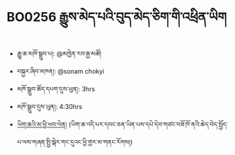 # BO0256 རྒྱུས་མེད་པའི་བུད་མེད་ཅིག་གི་འཕྲིན་ཡིག
- རྒྱུ་ཆ་མཁོ་སྒྲུབ་པ།: @མཁྱེན་རབ་རྒྱ་མཚོ།
- བསྐྱར་ཞིབ་མཁན།: @sonam chokyi
- མཁོ་སྒྲུབ་ཚོད་དཔག་དུས་ཡུན།: 3hrs
- མཁོ་སྒྲུབ་དུས་ཡུན།: 4:30hrs
- [ཡིག་ཆའི་མ་ཕྱི་ཕབ་ལེན།](https://github.com/MonlamAI/BO0256/releases/download/256/default.pdf)
(ཡིག་ཆ་འདི་པར་དབང་ཅན་ཡིན་པས་དཔེ་དེབ་གཙང་བཟོ་ཁོ་ནའི་ཆེད་བེད་སྤྱོད་པ་ལས་གཞན་སྤྱི་སྒེར་གང་དུའང་ཕྱི་གྱར་མ་གནང་རོགས།)
